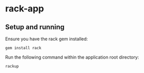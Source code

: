 # rack-app

## Setup and running

Ensure you have the rack gem installed:

```
gem install rack
```

Run the following command within the application root directory:

```
rackup
```
